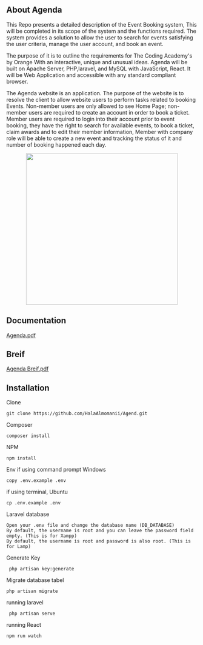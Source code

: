 

## About Agenda

This Repo presents a detailed description of the Event Booking system, This will
be completed in its scope of the system and the functions required. The system provides a
solution to allow the user to search for events satisfying the user criteria, manage the user
account, and book an event.

The purpose of it is to outline the requirements for The Coding Academy's by Orange
With an interactive, unique and unusual ideas. Agenda will be built on Apache Server,
PHP,laravel, and MySQL with JavaScript, React. It will be Web Application and accessible with
any standard compliant browser.

The Agenda website is an application. The purpose of the website is to resolve the client to
allow website users to perform tasks related to booking Events. Non-member users are only
allowed to see Home Page; non-member users are required to create an account in order to book
a ticket. Member users are required to login into their account prior to event booking, they have
the right to search for available events, to book a ticket, claim awards and to edit their member
information, Member with company role will be able to create a new event and tracking the
status of it and number of booking happened each day.





<p align="center"><img src="https://colorlib.com/preview/theme/agenda/images/logo-2.png" width="400"></p>


## Documentation
<a href='https://github.com/HalaAlmomanii/masterpiece-Hala_Al-momani/blob/master/Documents/SRS.pdf'>Agenda.pdf</a>

## Breif
<a href='https://github.com/HalaAlmomanii/masterpiece-Hala_Al-momani/blob/master/Documents/project breif.pdf'>Agenda Breif.pdf</a>

## Installation 
Clone 
```
git clone https://github.com/HalaAlmomanii/Agend.git

```
Composer

``` 
composer install 

```
NPM
```
npm install

```
Env
if using command prompt Windows

```
copy .env.example .env 
```
if using terminal, Ubuntu
```
cp .env.example .env 
```


Laravel database

```
Open your .env file and change the database name (DB_DATABASE)  
By default, the username is root and you can leave the password field empty. (This is for Xampp) 
By default, the username is root and password is also root. (This is for Lamp)

```
Generate Key
```
 php artisan key:generate
```
Migrate database tabel
```
php artisan migrate
```
running laravel
```
 php artisan serve
```
running React
```
npm run watch 

```
